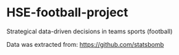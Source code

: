 # HSE-football-project
Strategical data-driven decisions in teams sports (football)

Data was extracted from: https://github.com/statsbomb
